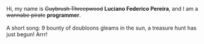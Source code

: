 Hi, my name is ~~Guybrush Threepwood~~ **Luciano Federico Pereira**, and I am a ~~wannabe pirate~~ **programmer**.<br><br>A short song: 9 bounty of doubloons gleams in the sun, a treasure hunt has just begun! Arrr!
